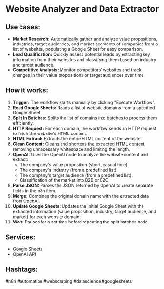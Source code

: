 # Website Analyzer and Data Extractor

## Use cases:

- **Market Research:** Automatically gather and analyze value propositions, industries, target audiences, and market segments of companies from a list of websites, populating a Google Sheet for easy comparison.
- **Lead Qualification:** Quickly assess potential leads by extracting key information from their websites and classifying them based on industry and target audience.
- **Competitive Analysis:** Monitor competitors' websites and track changes in their value propositions or target audiences over time.

## How it works:

1.  **Trigger:** The workflow starts manually by clicking "Execute Workflow".
2.  **Read Google Sheets:** Reads a list of website domains from a specified Google Sheet.
3.  **Split In Batches:** Splits the list of domains into batches to process them efficiently.
4.  **HTTP Request:** For each domain, the workflow sends an HTTP request to fetch the website's HTML content.
5.  **HTML Extract:** Extracts the entire HTML content of the website.
6.  **Clean Content:** Cleans and shortens the extracted HTML content, removing unnecessary whitespace and limiting the length.
7.  **OpenAI:** Uses the OpenAI node to analyze the website content and extract:
    *   The company's value proposition (short, casual tone).
    *   The company's industry (from a predefined list).
    *   The company's target audience (from a predefined list).
    *   Classification of the market into B2B or B2C.
8.  **Parse JSON:** Parses the JSON returned by OpenAI to create separate fields in the n8n item.
9.  **Merge:** Combines the original domain name with the extracted data from OpenAI.
10. **Update Google Sheets:** Updates the initial Google Sheet with the extracted information (value proposition, industry, target audience, and market) for each website domain.
11. **Wait:** Pauses for a set time before repeating the split batches node.

## Services:

-   Google Sheets
-   OpenAI API

## Hashtags:

#n8n #automation #webscraping #datascience #googlesheets
